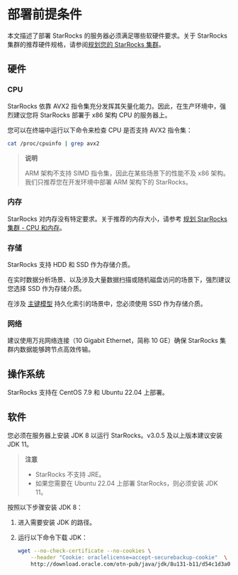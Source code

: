 # 部署前提条件

本文描述了部署 StarRocks 的服务器必须满足哪些软硬件要求。关于 StarRocks 集群的推荐硬件规格，请参阅[规划您的 StarRocks 集群](../deployment/plan_cluster.md)。

## 硬件

### CPU

StarRocks 依靠 AVX2 指令集充分发挥其矢量化能力。因此，在生产环境中，强烈建议您将 StarRocks 部署于 x86 架构 CPU 的服务器上。

您可以在终端中运行以下命令来检查 CPU 是否支持 AVX2 指令集：

```Bash
cat /proc/cpuinfo | grep avx2
```

> **说明**
>
> ARM 架构不支持 SIMD 指令集，因此在某些场景下的性能不及 x86 架构。我们只推荐您在开发环境中部署 ARM 架构下的 StarRocks。

### 内存

StarRocks 对内存没有特定要求。关于推荐的内存大小，请参考 [规划 StarRocks 集群 - CPU 和内存](../deployment/plan_cluster.md#cpu-和内存)。

### 存储

StarRocks 支持 HDD 和 SSD 作为存储介质。

在实时数据分析场景、以及涉及大量数据扫描或随机磁盘访问的场景下，强烈建议您选择 SSD 作为存储介质。

在涉及 [主键模型](../table_design/table_types/primary_key_table.md) 持久化索引的场景中，您必须使用 SSD 作为存储介质。

### 网络

建议使用万兆网络连接（10 Gigabit Ethernet，简称 10 GE）确保 StarRocks 集群内数据能够跨节点高效传输。

## 操作系统

StarRocks 支持在 CentOS 7.9 和 Ubuntu 22.04 上部署。

## 软件

您必须在服务器上安装 JDK 8 以运行 StarRocks。v3.0.5 及以上版本建议安装 JDK 11。

> **注意**
>
> - StarRocks 不支持 JRE。
> - 如果您需要在 Ubuntu 22.04 上部署 StarRocks，则必须安装 JDK 11。

按照以下步骤安装 JDK 8：

1. 进入需要安装 JDK 的路径。
2. 运行以下命令下载 JDK：

   ```Bash
   wget --no-check-certificate --no-cookies \
       --header "Cookie: oraclelicense=accept-securebackup-cookie"  \
       http://download.oracle.com/otn-pub/java/jdk/8u131-b11/d54c1d3a095b4ff2b6607d096fa80163/jdk-8u131-linux-x64.tar.gz
   ```
